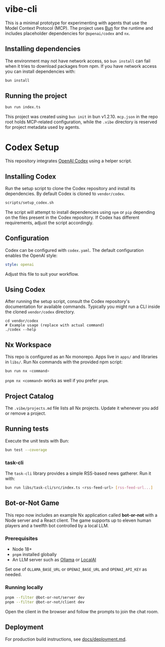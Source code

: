 # vibe-cli

This is a minimal prototype for experimenting with agents that use the
Model Context Protocol (MCP). The project uses [Bun](https://bun.sh) for the
runtime and includes placeholder dependencies for `@openai/codex` and `nx`.

## Installing dependencies

The environment may not have network access, so `bun install` can fail when
it tries to download packages from npm. If you have network access you can
install dependencies with:


```bash
bun install
```

## Running the project


```bash
bun run index.ts
```

This project was created using `bun init` in bun v1.2.10.
`mcp.json` in the repo root holds MCP-related configuration, while the `.vibe`
directory is reserved for project metadata used by agents.

# Codex Setup

This repository integrates [OpenAI Codex](https://github.com/openai/codex) using a helper script.

## Installing Codex

Run the setup script to clone the Codex repository and install its dependencies. By default
Codex is cloned to `vendor/codex`.

```bash
scripts/setup_codex.sh
```

The script will attempt to install dependencies using `npm` or `pip` depending on the files
present in the Codex repository. If Codex has different requirements, adjust the script
accordingly.

## Configuration

Codex can be configured with `codex.yaml`. The default configuration enables the OpenAI style:

```yaml
style: openai
```

Adjust this file to suit your workflow.

## Using Codex

After running the setup script, consult the Codex repository's documentation for available
commands. Typically you might run a CLI inside the cloned `vendor/codex` directory.

```
cd vendor/codex
# Example usage (replace with actual command)
./codex --help
```

## Nx Workspace

This repo is configured as an Nx monorepo. Apps live in `apps/` and libraries in `libs/`.
Run Nx commands with the provided npm script:

```bash
bun run nx <command>
```

`pnpm nx <command>` works as well if you prefer `pnpm`.

## Project Catalog

The `.vibe/projects.md` file lists all Nx projects. Update it whenever you add or remove a project.

## Running tests

Execute the unit tests with Bun:

```bash
bun test --coverage
```

### task-cli

The `task-cli` library provides a simple RSS-based news gatherer.
Run it with:

```bash
bun run libs/task-cli/src/index.ts <rss-feed-url> [rss-feed-url...]
```

## Bot-or-Not Game

This repo now includes an example Nx application called **bot-or-not** with a Node server and a React client. The game supports up to eleven human players and a twelfth bot controlled by a local LLM.

### Prerequisites
- Node 18+
- `pnpm` installed globally
- An LLM server such as [Ollama](https://github.com/jmorganca/ollama) or [LocalAI](https://github.com/go-skynet/LocalAI)

Set one of `OLLAMA_BASE_URL` or `OPENAI_BASE_URL` and `OPENAI_API_KEY` as needed.

### Running locally

```bash
pnpm --filter @bot-or-not/server dev
pnpm --filter @bot-or-not/client dev
```

Open the client in the browser and follow the prompts to join the chat room.

## Deployment

For production build instructions, see [docs/deployment.md](docs/deployment.md).
